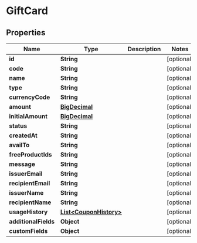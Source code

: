 

# GiftCard

## Properties

Name | Type | Description | Notes
------------ | ------------- | ------------- | -------------
**id** | **String** |  |  [optional]
**code** | **String** |  |  [optional]
**name** | **String** |  |  [optional]
**type** | **String** |  |  [optional]
**currencyCode** | **String** |  |  [optional]
**amount** | [**BigDecimal**](BigDecimal.md) |  |  [optional]
**initialAmount** | [**BigDecimal**](BigDecimal.md) |  |  [optional]
**status** | **String** |  |  [optional]
**createdAt** | **String** |  |  [optional]
**availTo** | **String** |  |  [optional]
**freeProductIds** | **String** |  |  [optional]
**message** | **String** |  |  [optional]
**issuerEmail** | **String** |  |  [optional]
**recipientEmail** | **String** |  |  [optional]
**issuerName** | **String** |  |  [optional]
**recipientName** | **String** |  |  [optional]
**usageHistory** | [**List&lt;CouponHistory&gt;**](CouponHistory.md) |  |  [optional]
**additionalFields** | **Object** |  |  [optional]
**customFields** | **Object** |  |  [optional]




